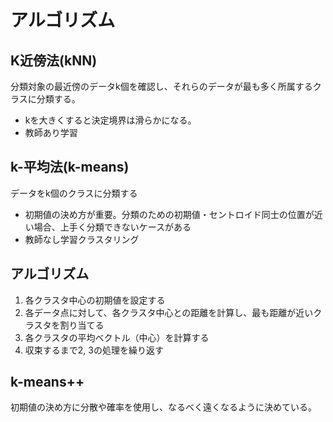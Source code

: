 # アルゴリズム

## K近傍法(kNN)
分類対象の最近傍のデータk個を確認し、それらのデータが最も多く所属するクラスに分類する。

- kを大きくすると決定境界は滑らかになる。
- 教師あり学習

## k-平均法(k-means)
データをk個のクラスに分類する

- 初期値の決め方が重要。分類のための初期値・セントロイド同士の位置が近い場合、上手く分類できないケースがある
- 教師なし学習クラスタリング

## アルゴリズム
1. 各クラスタ中心の初期値を設定する
2. 各データ点に対して、各クラスタ中心との距離を計算し、最も距離が近いクラスタを割り当てる
3. 各クラスタの平均ベクトル（中心）を計算する
4. 収束するまで2, 3の処理を繰り返す


## k-means++
初期値の決め方に分散や確率を使用し、なるべく遠くなるように決めている。

